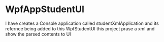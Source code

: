 # WpfAppStudentUI
I have creates a Console application called studentXmlApplication and its refernce being added to this WpfStudentUI
this project prase a xml and show the parsed contents to UI
